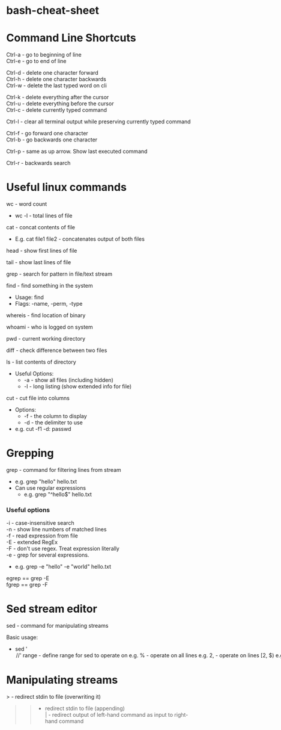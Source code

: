 # bash-cheat-sheet  
  
# Command Line Shortcuts  
Ctrl-a - go to beginning of line  
Ctrl-e - go to end of line  
  
Ctrl-d - delete one character forward  
Ctrl-h - delete one character backwards  
Ctrl-w - delete the last typed word on cli  
  
Ctrl-k - delete everything after the cursor  
Ctrl-u - delete everything before the cursor  
Ctrl-c - delete currently typed command  
  
Ctrl-l - clear all terminal output while preserving currently typed command  
  
Ctrl-f - go forward one character  
Ctrl-b - go backwards one character  
  
Ctrl-p - same as up arrow. Show last executed command  
  
Ctrl-r - backwards search  

# Useful linux commands

wc - word count  
* wc -l - total lines of file  

cat - concat contents of file  
* E.g. cat file1 file2 - concatenates output of both files

head - show first lines of file  

tail - show last lines of file  

grep - search for pattern in file/text stream  

find - find something in the system  
* Usage: find <location> <flags>  
* Flags: -name, -perm, -type  

whereis - find location of binary  

whoami - who is logged on system  

pwd - current working directory  

diff - check difference between two files  

ls - list contents of directory
* Useful Options:
  * -a - show all files (including hidden)
  * -l - long listing (show extended info for file)

cut - cut file into columns  
* Options:  
    * -f<num> - the column to display  
    * -d<delim> - the delimiter to use  
* e.g. cut -f1 -d: passwd  

# Grepping

grep - command for filtering lines from stream  
* e.g. grep "hello" hello.txt
* Can use regular expressions
    * e.g. grep "^hello$" hello.txt

### Useful options

-i - case-insensitive search  
-n - show line numbers of matched lines  
-f - read expression from file  
-E - extended RegEx  
-F - don't use regex. Treat expression literally  
-e - grep for several expressions.  
* e.g. grep -e "hello" -e "world" hello.txt

egrep == grep -E  
fgrep == grep -F  

# Sed stream editor
sed - command for manipulating streams

Basic usage:
* sed '<range><option>/<pattern>/<flags>'
    * range - define range for sed to operate on
        * e.g. % - operate on all lines
        * e.g. 2, - operate on lines [2, $)
        * e.g. ,5 - operate on lines (^, 5]
        * e.g. 2,5 - operate on lines [2, 5]
    * option - can be one of the following
        * s - substiture matched pattern with something else
        * d - delete line where pattern is found
        * i - insert after line where pattern matched
    * pattern - a single regex expression
        * if s option used - use <pattern>/<replaced> instead of simply <pattern>
    * flags
        * g - global match. Match more than one pattern on a line if applicable.
        * c - ask before performing operation
        * w <file> - write matched patterns operation to file


# Manipulating streams

\> - redirect stdin to file (overwriting it)  
>> - redirect stdin to file (appending)  
| - redirect output of left-hand command as input to right-hand command  

